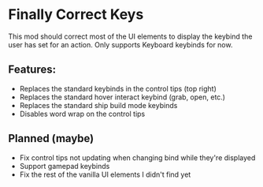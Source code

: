 # Finally Correct Keys
This mod should correct most of the UI elements to display the keybind the user has set for an action.
Only supports Keyboard keybinds for now.

## Features:
- Replaces the standard keybinds in the control tips (top right)
- Replaces the standard hover interact keybind (grab, open, etc.)
- Replaces the standard ship build mode keybinds
- Disables word wrap on the control tips

## Planned (maybe)
- Fix control tips not updating when changing bind while they're displayed
- Support gamepad keybinds
- Fix the rest of the vanilla UI elements I didn't find yet